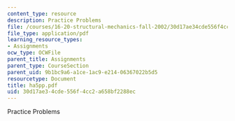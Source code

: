 ```yaml
---
content_type: resource
description: Practice Problems
file: /courses/16-20-structural-mechanics-fall-2002/30d17ae34cde556f4cc2a658bf2288ec_ha5pp.pdf
file_type: application/pdf
learning_resource_types:
- Assignments
ocw_type: OCWFile
parent_title: Assignments
parent_type: CourseSection
parent_uid: 9b1bc9a6-a1ce-1ac9-e214-06367022b5d5
resourcetype: Document
title: ha5pp.pdf
uid: 30d17ae3-4cde-556f-4cc2-a658bf2288ec
---
```

Practice Problems

